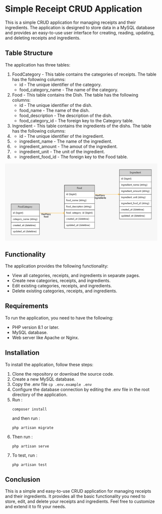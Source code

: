 # Simple Receipt CRUD Application
This is a simple CRUD application for managing receipts and their ingredients. The application is designed to store data in a MySQL database and provides an easy-to-use user interface for creating, reading, updating, and deleting receipts and ingredients.

## Table Structure
The application has three tables:
1. FoodCategory - This table contains the categories of receipts. The table has the following columns:
   - id - The unique identifier of the category.
   - food_category_name - The name of the category.
2. Food - This table contains the Dish. The table has the following columns:
   - id - The unique identifier of the dish.
   - food_name - The name of the dish.
   - food_description - The description of the dish.
   - food_category_id - The foreign key to the Category table.
3. Ingredient - This table contains the ingredients of the dishs. The table has the following columns:
4. - id - The unique identifier of the ingredient.
5. - ingredient_name - The name of the ingredient.
6. - ingredient_amount - The amout of the ingredient.
7. - ingredient_unit - The unit of the ingredient.
8. - ingredient_food_id - The foreign key to the Food table.

![ER Diagram](graph.png "ER Diagram of the table")
   
## Functionality
The application provides the following functionality:

- View all categories, receipts, and ingredients in separate pages.
- Create new categories, receipts, and ingredients.
- Edit existing categories, receipts, and ingredients.
- Delete existing categories, receipts, and ingredients.

## Requirements 
To run the application, you need to have the following:
- PHP version 8.1 or later.
- MySQL database.
- Web server like Apache or Nginx.

## Installation
To install the application, follow these steps:
1. Clone the repository or download the source code.
2. Create a new MySQL database.
3. Copy the .env file `cp .env.example .env`
4. Configure the database connection by editing the .env file in the root directory of the application.
5. Run : 
   ```
   composer install
   ```
   and then run :
   ```
   php artisan migrate
   ```
6. Then run :
    ```
   php artisan serve
   ```
7. To test, run :
    ```
    php artisan test
    ```
## Conclusion
This is a simple and easy-to-use CRUD application for managing receipts and their ingredients. It provides all the basic functionality you need to store, edit, and delete your receipts and ingredients. Feel free to customize and extend it to fit your needs.